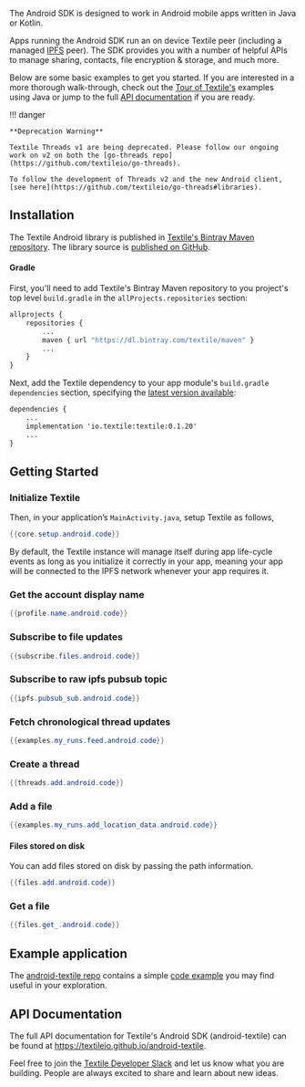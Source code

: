 The Android SDK is designed to work in Android mobile apps written in Java or Kotlin.

Apps running the Android SDK run an on device Textile peer (including a managed [IPFS](https://ipfs.io) peer). The SDK provides you with a number of helpful APIs to manage sharing, contacts, file encryption & storage, and much more.

Below are some basic examples to get you started. If you are interested in a more thorough walk-through, check out the [Tour of Textile's](/a-tour-of-textile) examples using Java or jump to the full [API documentation](https://textileio.github.io/android-textile/) if you are ready.

!!! danger

    **Deprecation Warning**

    Textile Threads v1 are being deprecated. Please follow our ongoing work on v2 on both the [go-threads repo](https://github.com/textileio/go-threads).

    To follow the development of Threads v2 and the new Android client, [see here](https://github.com/textileio/go-threads#libraries).

## Installation

The Textile Android library is published in [Textile's Bintray Maven repository](https://dl.bintray.com/textile/maven). The library source is [published on GitHub](https://github.com/textileio/android-textile).

#### Gradle

First, you'll need to add Textile's Bintray Maven repository to you project's top level `build.gradle` in the `allProjects.repositories` section:

```cmd
allprojects {
    repositories {
        ...
        maven { url "https://dl.bintray.com/textile/maven" }
        ...
    }
}
```

Next, add the Textile dependency to your app module's `build.gradle` `dependencies` section, specifying the [latest version available](https://bintray.com/textile/maven/textile/_latestVersion):

```cmd
dependencies {
    ...
    implementation 'io.textile:textile:0.1.20'
    ...
}
```

## Getting Started

### Initialize Textile

Then, in your application’s `MainActivity.java`, setup Textile as follows,

```Java
{{core.setup.android.code}}
```

By default, the Textile instance will manage itself during app life-cycle events as long as you initialize it correctly in your app, meaning your app will be connected to the IPFS network whenever your app requires it.

### Get the account display name

```Java tab="Android"
{{profile.name.android.code}}
```

### Subscribe to file updates

```Java tab="Android"
{{subscribe.files.android.code}}
```

### Subscribe to raw ipfs pubsub topic

```Java tab="Android"
{{ipfs.pubsub_sub.android.code}}
```

### Fetch chronological thread updates

```Java tab="Android"
{{examples.my_runs.feed.android.code}}
```

### Create a thread

```Java tab="Android"
{{threads.add.android.code}}
```

### Add a file

```Java tab="Android"
{{examples.my_runs.add_location_data.android.code}}
```

#### Files stored on disk

You can add files stored on disk by passing the path information.

```Java tab="Android"
{{files.add.android.code}}
```

### Get a file

```Java tab="Android"
{{files.get_.android.code}}
```

## Example application

The [android-textile repo](https://github.com/textileio/android-textile) contains a simple [code example](https://github.com/textileio/android-textile/tree/master/app) you may find useful in your exploration.

## API Documentation

The full API documentation for Textile's Android SDK (android-textile) can be found at https://textileio.github.io/android-textile.

Feel free to join the [Textile Developer Slack](https://slack.textile.io/) and let us know what you are building. People are always excited to share and learn about new ideas.

<br>
